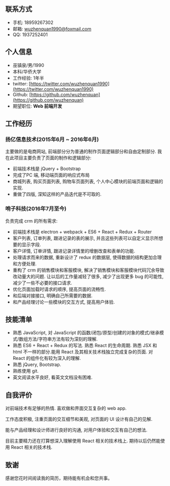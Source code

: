 ## 联系方式

- 手机: 18959267302
- 邮箱: [wuzhenquan1990@foxmail.com](mailto://wuzhenquan1990@foxmail.com)
- QQ: 1937252401

## 个人信息

- 巫镇泉/男/1990
- 本科/华侨大学
- 工作经验: 1年半
- twitter: [https://twitter.com/wuzhenquan1990](https://twitter.com/wuzhenquan1990)
- Github: [https://github.com/wuzhenquan](https://github.com/wuzhenquan)
- 期望职位:  **Web 前端开发** 

## 工作经历

### 扬亿信息技术(2015年6月 ~ 2016年6月)

主要做的是电商网站, 前端部分分为普通的制作页面逻辑部分和自由定制部分.
我在此项目主要负责了页面的制作和逻辑部分:

- 前端技术栈是 jQuery + Bootstrap
- 完成了PC 端, 移动端页面的响应式布局
- 商城列表, 购买页面列表, 购物车页面列表, 个人中心模块的前端页面和逻辑的实现. 
- 重做了四版, 深知这样的产品迭代是不可取的. 

### 哨子科技(2016年7月至今)


负责完成 crm 的所有需求:

- 前端技术栈是 electron + webpack + ES6 + React + Redux + Router
- 客户列表, 订单列表, 跟进记录的表的展示, 并且这些列表可以自定义显示所想要的显示字段.
- 客户详情, 订单详情, 跟进记录详情里的增删改查和表单的功能.
- 处理请求而来的数据, 重新设计了 redux 的数据层, 使得数据的结构更加合理和方便处理.
- 重构了 crm 的销售模块和客服模块, 解决了销售模块和客服模块代码冗余导致改动量大的问题. 让以后的工作量减轻了很多, 减少了出现更多 bug 的可能性, 减少了一些不必要的接口请求. 
- 优化页面加载时请求的顺序, 提高页面的流畅性.
- 和后端对接接口, 明确自己所需要的数据. 
- 和产品经理讨论一些模块的交互方式, 提高用户体验.

## 技能清单

- 熟悉 JavaScript, 对 JavaScript 的函数/闭包/原型/创建的对象的模式/继承模式/数组方法/字符串方法有较为深刻的理解.
- 熟悉 ES6 + React + Redux 的写法. 熟悉 React 的生命周期. 熟悉 JSX 和 html 不一样的部分.能用 React 及其相关技术栈独立完成复杂的页面. 对 React 的组件化有较为深入的理解. 
- 熟悉 jQuery, Bootstrap.
- 熟练使用 git.
- 英文阅读水平良好, 看英文文档没有困难.

## 自我评价

对前端技术有足够的热情. 喜欢做和界面交互复杂的 web app.

工作态度积极, 注重页面的交互细节和美观, 对页面的 UI 设计有自己的见解.

能与产品经理和设计师进行良好的沟通, 对用户体验和交互有自己的想法. 

目前主要精力还在打算想深入理解使用 React 相关的技术栈上. 期待以后仍然能使用 React 相关的技术栈. 


## 致谢

感谢您花时间阅读我的简历，期待能有机会和您共事。